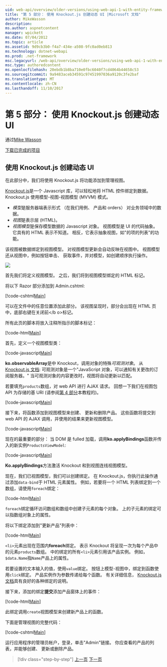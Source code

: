 ```yaml
---
uid: web-api/overview/older-versions/using-web-api-1-with-entity-framework-5/using-web-api-with-entity-framework-part-5
title: "第 5 部分： 使用 Knockout.js 创建动态 UI |Microsoft 文档"
author: MikeWasson
description: 
ms.author: aspnetcontent
manager: wpickett
ms.date: 07/04/2012
ms.topic: article
ms.assetid: 9d9cb3b0-f4a7-434e-a508-9fc0ad0eb813
ms.technology: dotnet-webapi
ms.prod: .net-framework
msc.legacyurl: /web-api/overview/older-versions/using-web-api-1-with-entity-framework-5/using-web-api-with-entity-framework-part-5
msc.type: authoredcontent
ms.openlocfilehash: 20ebdb1b8ba710e0fbc6040f7cd4064b44658c53
ms.sourcegitcommit: 9a9483aceb34591c97451997036a9120c3fe2baf
ms.translationtype: MT
ms.contentlocale: zh-CN
ms.lasthandoff: 11/10/2017
---
```

<a name="part-5-creating-a-dynamic-ui-with-knockoutjs"></a>第 5 部分： 使用 Knockout.js 创建动态 UI
====================
通过[Mike Wasson](https://github.com/MikeWasson)

[下载已完成的项目](http://code.msdn.microsoft.com/ASP-NET-Web-API-with-afa30545)

## <a name="creating-a-dynamic-ui-with-knockoutjs"></a>使用 Knockout.js 创建动态 UI

在此部分中，我们将使用 Knockout.js 将功能添加到管理视图。

[Knockout.js](http://knockoutjs.com/)是一个 Javascript 库，可以轻松地将 HTML 控件绑定到数据。 Knockout.js 使用模型-视图-视图模型 (MVVM) 模式。

- *模型*是服务器端表示形式 （在我们用例、 产品和 orders） 对业务领域中的数据。
- *视图*是表示层 (HTML)。
- *视图模型*是保存模型数据的 Javascript 对象。 视图模型是 UI 的代码抽象。 它具有的 HTML 表示不知道。 相反，它表示抽象视图，如"的项的列表"的功能。

该视图被数据绑定到视图模型。 对视图模型更新会自动反映在视图中。 视图模型还从视图中，例如按钮单击、 获取事件，并对模型，如创建顺序执行操作。

![](using-web-api-with-entity-framework-part-5/_static/image1.png)

首先我们将定义视图模型。 之后，我们将到视图模型绑定的 HTML 标记。

将以下 Razor 部分添加到 Admin.cshtml:

[!code-cshtml[Main](using-web-api-with-entity-framework-part-5/samples/sample1.cshtml)]

可以在文件中的任意位置添加此部分。 该视图呈现时，部分会出现在 HTML 页中，底部右键在关闭前&lt;/b o&gt;标记。

所有此页的脚本将放入注释所指示的脚本标记：

[!code-html[Main](using-web-api-with-entity-framework-part-5/samples/sample2.html)]

首先，定义一个视图模型类：

[!code-javascript[Main](using-web-api-with-entity-framework-part-5/samples/sample3.js)]

**ko.observableArray**是中 Knockout，调用对象的特殊*可观测对象*。 从[Knockout.js 文档](http://knockoutjs.com/documentation/observables.html): 可观测对象是一个"JavaScript 对象，可以通知有关更改的订阅服务器。" 当可观测对象的内容更改时，视图将自动更新以匹配。

若要填充`products`数组，对 web API 进行 AJAX 请求。 回想一下我们在视图包 API 为存储的基 URI (请参阅[第 4 部分](using-web-api-with-entity-framework-part-4.md)本教程的)。

[!code-javascript[Main](using-web-api-with-entity-framework-part-5/samples/sample4.js?highlight=5)]

接下来，将函数添加到视图模型来创建、 更新和删除产品。 这些函数将提交到 web API 的 AJAX 调用，并使用的结果来更新视图模型。

[!code-javascript[Main](using-web-api-with-entity-framework-part-5/samples/sample5.js?highlight=7)]

现在的最重要的部分： 当 DOM 是 fulled 加载，调用**ko.applyBindings**函数并传入的新实例`ProductsViewModel`:

[!code-javascript[Main](using-web-api-with-entity-framework-part-5/samples/sample6.js)]

**Ko.applyBindings**方法激活 Knockout 和到视图连线视图模型。

现在，我们已视图模型，我们可以创建绑定。 在 Knockout.js，你执行此操作通过添加`data-bind`于 HTML 元素属性。 例如，若要将一个 HTML 列表绑定到一个数组，请使用`foreach`绑定：

[!code-html[Main](using-web-api-with-entity-framework-part-5/samples/sample7.html?highlight=1)]

`foreach`绑定循环访问数组和数组中创建子元素的每个对象。 上的子元素的绑定可以指数组对象上的属性。

将以下绑定添加到"更新产品"列表中：

[!code-html[Main](using-web-api-with-entity-framework-part-5/samples/sample8.html)]

`<li>`元素出现在范围内**foreach**绑定。 表示 Knockout 将呈现一次为每个产品中的元素`products`数组。 中的绑定的所有`<li>`元素引用该产品实例。 例如，`$data.Name`指`Name`产品上的属性。

若要设置的文本输入的值，使用`value`绑定。 按钮上模型-视图中，绑定到函数使用`click`绑定。 产品实例作为参数传递给每个函数。 有关详细信息， [Knockout.js 文档](http://knockoutjs.com/documentation/observables.html)具有良好的各种绑定的说明。

接下来，添加的绑定**提交**添加产品窗体上的事件：

[!code-html[Main](using-web-api-with-entity-framework-part-5/samples/sample9.html)]

此绑定调用`create`视图模型来创建新产品上的函数。

下面是管理视图的完整代码：

[!code-cshtml[Main](using-web-api-with-entity-framework-part-5/samples/sample10.cshtml)]

运行应用程序的管理员帐户，登录，单击"Admin"链接。 你应查看的产品的列表，并能够创建、 更新或删除产品。

>[!div class="step-by-step"]
[上一页](using-web-api-with-entity-framework-part-4.md)
[下一页](using-web-api-with-entity-framework-part-6.md)
